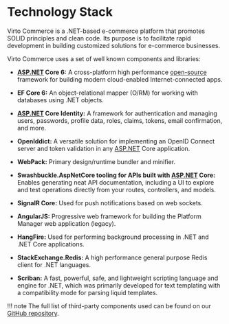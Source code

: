 ﻿# Technology Stack
Virto Commerce is a .NET-based e-commerce platform that promotes SOLID principles and clean code. Its purpose is to facilitate rapid development in building customized solutions for e-commerce businesses.

Virto Commerce uses a set of well known components and libraries:

-   **[ASP.NET](http://asp.net/ "http://ASP.NET") Core 6:** A cross-platform high performance [open-source](https://github.com/dotnet/aspnetcore "https://github.com/dotnet/aspnetcore") framework for building modern cloud-enabled Internet-connected apps.
    
-   **EF Core 6:** An object-relational mapper (O/RM) for working with databases using .NET objects.
    
-   **[ASP.NET](http://asp.net/ "http://ASP.NET") Core Identity:** A framework for authentication and managing users, passwords, profile data, roles, claims, tokens, email confirmation, and more.
    
-   **OpenIddict:** A versatile solution for implementing an OpenID Connect server and token validation in any [ASP.NET](http://asp.net/ "http://ASP.NET") Core application.
    
-   **WebPack:** Primary design/runtime bundler and minifier.
    
-   **Swashbuckle.AspNetCore tooling for APIs built with [ASP.NET](http://asp.net/ "http://ASP.NET") Core:** Enables generating neat API documentation, including a UI to explore and test operations directly from your routes, controllers, and models.
    
-   **SignalR Core:** Used for push notifications based on web sockets.
    
-   **AngularJS:** Progressive web framework for building the Platform Manager web application (legacy).
    
-   **HangFire:** Used for performing background processing in .NET and .NET Core applications.
    
-   **StackExchange.Redis:** A high performance general purpose Redis client for .NET languages.
    
-   **Scriban:** A fast, powerful, safe, and lightweight scripting language and engine for .NET, which was primarily developed for text templating with a compatibility mode for parsing liquid templates.

!!! note
    The full list of third-party components used can be found on our [GitHub repository](https://github.com/VirtoCommerce/vc-platform/blob/dev/3rd-party-components.md).
